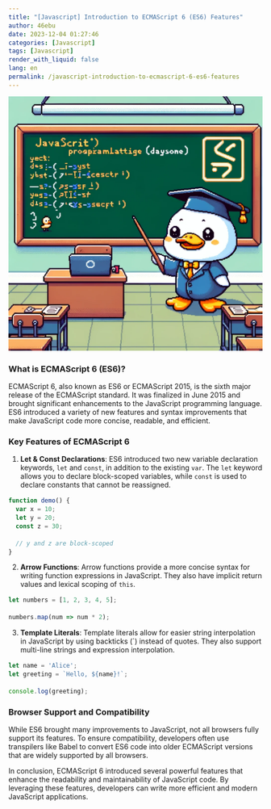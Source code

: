 ```yaml
---
title: "[Javascript] Introduction to ECMAScript 6 (ES6) Features"
author: 46ebu
date: 2023-12-04 01:27:46 
categories: [Javascript]
tags: [Javascript]
render_with_liquid: false
lang: en
permalink: /javascript-introduction-to-ecmascript-6-es6-features
---
```


![Intro](/assets/img/post/javascript.png)
### What is ECMAScript 6 (ES6)?

ECMAScript 6, also known as ES6 or ECMAScript 2015, is the sixth major release of the ECMAScript standard. It was finalized in June 2015 and brought significant enhancements to the JavaScript programming language. ES6 introduced a variety of new features and syntax improvements that make JavaScript code more concise, readable, and efficient.

### Key Features of ECMAScript 6

1. **Let & Const Declarations**:
ES6 introduced two new variable declaration keywords, `let` and `const`, in addition to the existing `var`. The `let` keyword allows you to declare block-scoped variables, while `const` is used to declare constants that cannot be reassigned.

```javascript
function demo() {
  var x = 10;
  let y = 20;
  const z = 30;
  
  // y and z are block-scoped
}
```

2. **Arrow Functions**:
Arrow functions provide a more concise syntax for writing function expressions in JavaScript. They also have implicit return values and lexical scoping of `this`.

```javascript
let numbers = [1, 2, 3, 4, 5];

numbers.map(num => num * 2);
```

3. **Template Literals**:
Template literals allow for easier string interpolation in JavaScript by using backticks (`) instead of quotes. They also support multi-line strings and expression interpolation.

```javascript
let name = 'Alice';
let greeting = `Hello, ${name}!`;

console.log(greeting);
```

### Browser Support and Compatibility

While ES6 brought many improvements to JavaScript, not all browsers fully support its features. To ensure compatibility, developers often use transpilers like Babel to convert ES6 code into older ECMAScript versions that are widely supported by all browsers.

In conclusion, ECMAScript 6 introduced several powerful features that enhance the readability and maintainability of JavaScript code. By leveraging these features, developers can write more efficient and modern JavaScript applications.